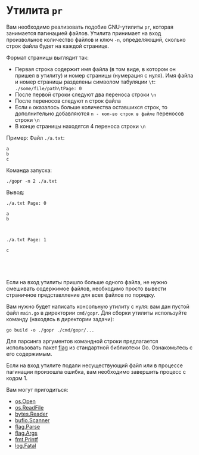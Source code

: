# Утилита `pr`

Вам необходимо реализовать подобие GNU-утилиты `pr`, 
которая занимается пагинацией файлов. 
Утилита принимает на вход произвольное количество файлов и ключ `-n`, 
определяющий, сколько строк файла будет на каждой странице.

Формат страницы выглядит так:
- Первая строка содержит имя файла (в том виде, в котором он пришел в утилиту) и номер страницы (нумерация с нуля). Имя файла и номер страницы разделены символом табуляции `\t`: `./some/file/path\tPage: 0`
- После первой строки следуют два переноса строки `\n`
- После переносов следуют `n` строк файла
- Если `n` оказалось больше количества оставшихся строк, то дополнительно добавляются `n - кол-во строк в файле` переносов строки `\n`
- В конце страницы находятся 4 переноса строки `\n`

Пример:
Файл `./a.txt`:
```
a
b
c
```

Команда запуска: 
```shell
./gopr -n 2 ./a.txt
```

Вывод:
```
./a.txt Page: 0

a
b



./a.txt Page: 1

c





```

Если на вход утилиты пришло больше одного файла, не нужно смешивать содержимое файлов,
необходимо просто вывести страничное представлление для всех файлов по порядку.

Вам нужно будет написать консольную утилиту с нуля: 
вам дан пустой файл `main.go` в директории `cmd/gopr`.
Для сборки утилиты используйте команду (находясь в директории задачи):
```shell
go build -o ./gopr ./cmd/gopr/...
```

Для парсинга аргументов командной строки предлагается использовать 
пакет [flag](https://pkg.go.dev/flag) из стандартной библиотеки Go. Ознакомьтесь с его содержимым.

Если на вход утилите подали несуществующий файл или в процессе пагинации произошла ошибка, 
вам необходимо завершить процесс с кодом 1.

Вам могут пригодиться:
- [os.Open](https://pkg.go.dev/os#Open)
- [os.ReadFile](https://pkg.go.dev/os#ReadFile)
- [bytes.Reader](https://pkg.go.dev/bytes#Reader)
- [bufio.Scanner](https://pkg.go.dev/bufio#Scanner)
- [flag.Parse](https://pkg.go.dev/flag#Parse)
- [flag.Args](https://pkg.go.dev/flag#Args)
- [fmt.Printf](https://pkg.go.dev/fmt#Printf)
- [log.Fatal](https://pkg.go.dev/log#Fatal)

